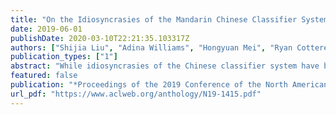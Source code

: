 ```yaml
---
title: "On the Idiosyncrasies of the Mandarin Chinese Classifier System"
date: 2019-06-01
publishDate: 2020-03-10T22:21:35.103317Z
authors: ["Shijia Liu", "Adina Williams", "Hongyuan Mei", "Ryan Cotterell"]
publication_types: ["1"]
abstract: "While idiosyncrasies of the Chinese classifier system have been a richly studied topic among linguists (Adams and Conklin, 1973; Erbaugh, 1986; Lakoff, 1986), not much work has been done to quantify them with statistical methods. In this paper, we introduce an information-theoretic approach to measuring idiosyncrasy; we examine how much the uncertainty in Mandarin Chinese classifiers can be reduced by knowing semantic information about the nouns that the classifiers modify. Using the empirical distribution of classifiers from the parsed Chinese Gigaword corpus (Graff et al., 2005), we compute the mutual information (in bits) between the distribution over classifiers and distributions over other linguistic quantities. We investigate whether semantic classes of nouns and adjectives differ in how much they reduce uncertainty in classifier choice, and find that it is not fully idiosyncratic; while there are no obvious trends for the majority of semantic classes, shape nouns reduce uncertainty in classifier choice the most."
featured: false
publication: "*Proceedings of the 2019 Conference of the North American Chapter of the Association for Computational Linguistics: Human Language Technologies*"
url_pdf: "https://www.aclweb.org/anthology/N19-1415.pdf"
---
```


